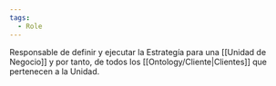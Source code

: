 ```yaml
---
tags:
  - Role
---
```

Responsable de definir y ejecutar la Estrategía para una [[Unidad de Negocio]] y por tanto, de todos los [[Ontology/Cliente|Clientes]] que pertenecen a la Unidad. 
